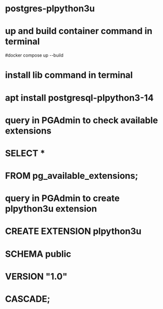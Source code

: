 # postgres-plpython3u

# up and build container command in terminal
#docker compose up --build 

# install lib command in terminal
# apt install postgresql-plpython3-14

# query in PGAdmin to check available extensions
# SELECT *
# FROM pg_available_extensions;

# query in PGAdmin to create plpython3u extension
# CREATE EXTENSION plpython3u
#    SCHEMA public
#    VERSION "1.0"
#    CASCADE;

